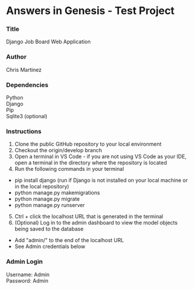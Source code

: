 # Answers in Genesis - Test Project

### Title 

Django Job Board Web Application

### Author

Chris Martinez

### Dependencies

Python <br>
Django <br>
Pip <br>
Sqlite3 (optional)

### Instructions

1. Clone the public GitHub repository to your local environment
2. Checkout the origin/develop branch
3. Open a terminal in VS Code - if you are not using VS Code as your IDE, open a terminal in the directory where the repository is located
4. Run the following commands in your terminal
- pip install django (run if Django is not installed on your local machine or in the local repository)
- python manage.py makemigrations
- python manage.py migrate
- python manage.py runserver
5. Ctrl + click the localhost URL that is generated in the terminal
6. (Optional) Log in to the admin dashboard to view the model objects being saved to the database
- Add "admin/" to the end of the localhost URL
- See Admin credentials below

### Admin Login

Username: Admin <br>
Password: Admin
